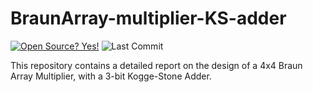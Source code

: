 # BraunArray-multiplier-KS-adder
[![Open Source? Yes!](https://badgen.net/badge/Open%20Source%20%3F/Yes%21/blue?icon=github)](https://github.com/Naereen/badges/)
![Last Commit](https://img.shields.io/github/last-commit/Charaan27/BraunArray-multiplier-KS-adder?color=green)

This repository contains a detailed report on the design of a 4x4 Braun Array Multiplier, with a 3-bit Kogge-Stone Adder.
